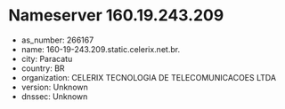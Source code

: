 # Nameserver 160.19.243.209

* as_number: 266167
* name: 160-19-243.209.static.celerix.net.br.
* city: Paracatu
* country: BR
* organization: CELERIX TECNOLOGIA DE TELECOMUNICACOES LTDA
* version: Unknown
* dnssec: Unknown
